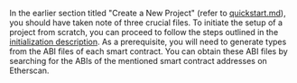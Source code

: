 In the earlier section titled "Create a New Project" (refer to [quickstart.md](../quickstart.md)), you should have taken note of three crucial files. To initiate the setup of a project from scratch, you can proceed to follow the steps outlined in the [initialization description](../quickstart.md#2-initialise-a-new-subquery-project). As a prerequisite, you will need to generate types from the ABI files of each smart contract. You can obtain these ABI files by searching for the ABIs of the mentioned smart contract addresses on Etherscan.
